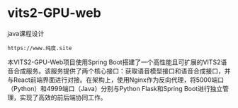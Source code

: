# vits2-GPU-web
   java课程设计
 
  
    https://www.纯度.site 
  
  本VITS2-GPU-Web项目使用Spring Boot搭建了一个高性能且可扩展的VITS2语音合成服务。该服务提供了两个核心接口：获取语音模型接口和语音合成接口，并与React前端界面进行对接。在架构上，使用Nginx作为反向代理，将5000端口（Python）和4999端口（Java）分别与Python Flask和Spring Boot进行独立管理，实现了高效的前后端协同工作。
